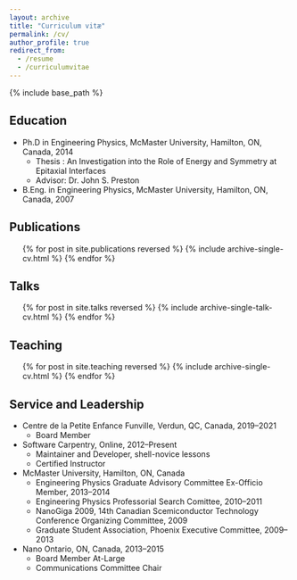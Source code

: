 ```yaml
---
layout: archive
title: "Curriculum vitæ"
permalink: /cv/
author_profile: true
redirect_from:
  - /resume
  - /curriculumvitae
---
```


{% include base_path %}

## Education

* Ph.D in Engineering Physics, McMaster University, Hamilton, ON, Canada, 2014
  * Thesis : An Investigation into the Role of Energy and Symmetry at Epitaxial Interfaces
  * Advisor: Dr. John S. Preston
* B.Eng. in Engineering Physics, McMaster University, Hamilton, ON, Canada, 2007

## Publications

  <ul>{% for post in site.publications reversed %}
    {% include archive-single-cv.html %}
  {% endfor %}</ul>
  
## Talks

  <ul>{% for post in site.talks reversed %}
    {% include archive-single-talk-cv.html %}
  {% endfor %}</ul>
  
## Teaching

  <ul>{% for post in site.teaching reversed %}
    {% include archive-single-cv.html %}
  {% endfor %}</ul>
  
## Service and Leadership

* Centre de la Petite Enfance Funville, Verdun, QC, Canada, 2019&ndash;2021
  * Board Member
* Software Carpentry, Online, 2012&ndash;Present
  * Maintainer and Developer, shell-novice lessons
  * Certified Instructor
* McMaster University, Hamilton, ON, Canada
  * Engineering Physics Graduate Advisory Committee Ex-Officio Member, 2013&ndash;2014
  * Engineering Physics Professorial Search Comittee, 2010&ndash;2011
  * NanoGiga 2009, 14th Canadian Scemiconductor Technology Conference Organizing Committee, 2009
  * Graduate Student Association, Phoenix Executive Committee, 2009&ndash;2013
* Nano Ontario, ON, Canada, 2013&ndash;2015
  * Board Member At-Large
  * Communications Committee Chair
